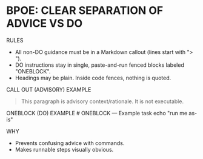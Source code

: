 # BPOE: CLEAR SEPARATION OF ADVICE VS DO

RULES
- All non-DO guidance must be in a Markdown callout (lines start with "> ").
- DO instructions stay in single, paste-and-run fenced blocks labeled "ONEBLOCK".
- Headings may be plain. Inside code fences, nothing is quoted.

CALL OUT (ADVISORY) EXAMPLE
> This paragraph is advisory context/rationale. It is not executable.

ONEBLOCK (DO) EXAMPLE
    # ONEBLOCK — Example task
    echo "run me as-is"

WHY
- Prevents confusing advice with commands.
- Makes runnable steps visually obvious.
